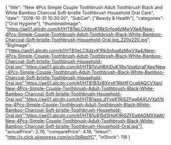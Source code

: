 {
	"title": "New 4Pcs Simple Couple Toothbrush Adult Toothbrush Black and White Bamboo Charcoal Soft-bristle Toothbrush Household Oral Care",
	"date": "2018-10-31 10:30:20",
	"SubCat": ["Beauty & Health"],
	"categories": ["Oral Hygiene"],
	"thumbnailImage": "https://ae01.alicdn.com/kf/HTB1IeLCXdzvK1RkSnfoq6zMwVXa4/New-4Pcs-Simple-Couple-Toothbrush-Adult-Toothbrush-Black-White-Bamboo-Charcoal-Soft-bristle-Toothbrush-Household-Oral.jpg_220x220.jpg",
	"BigImage": ["https://ae01.alicdn.com/kf/HTB1IeLCXdzvK1RkSnfoq6zMwVXa4/New-4Pcs-Simple-Couple-Toothbrush-Adult-Toothbrush-Black-White-Bamboo-Charcoal-Soft-bristle-Toothbrush-Household-Oral.jpg","https://ae01.alicdn.com/kf/HTB1VuHBXjDuK1Rjy1zjq6zraFXay/New-4Pcs-Simple-Couple-Toothbrush-Adult-Toothbrush-Black-White-Bamboo-Charcoal-Soft-bristle-Toothbrush-Household-Oral.jpg","https://ae01.alicdn.com/kf/HTB1B3zBXirxK1RkHFCcq6AQCVXan/New-4Pcs-Simple-Couple-Toothbrush-Adult-Toothbrush-Black-White-Bamboo-Charcoal-Soft-bristle-Toothbrush-Household-Oral.jpg","https://ae01.alicdn.com/kf/HTB1aaq_dYvpK1RjSZFqq6AXUVXaf/New-4Pcs-Simple-Couple-Toothbrush-Adult-Toothbrush-Black-White-Bamboo-Charcoal-Soft-bristle-Toothbrush-Household-Oral.jpg","https://ae01.alicdn.com/kf/HTB1u915d3HqK1RjSZFEq6AGMXXaW/New-4Pcs-Simple-Couple-Toothbrush-Adult-Toothbrush-Black-White-Bamboo-Charcoal-Soft-bristle-Toothbrush-Household-Oral.jpg"],
	"actualPrice": 2.76,
	"comparePrice": 4.18,
	"linkurl": "http://s.click.aliexpress.com/e/c0bRqoYC",
	"inStock": 118
}
